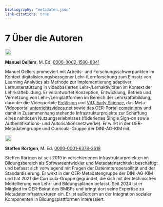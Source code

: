 ```yaml
---
bibliography: "metadaten.json"
link-citations: true
---
```


# 7 Über die Autoren

<img src="media/image29.png" style="width:0.21333in;height:0.21333in"
alt="Logo der Open Researcher and Contributor ID" />

**Manuel Oellers**, M. Ed.
[0000-0002-1580-8841](https://orcid.org/0000-0002-1580-8841)

Manuel Oellers promoviert mit Arbeits- und Forschungsschwerpunkten im
Kontext digitalisierungsbezogener Lehr-/Lernforschung zum Einsatz von
Learning Analytics als Methode zur Implementierung adaptiver
Lernunterstützung in videobasierten Lehr-/Lernaktivitäten im Kontext der
Lehrkräftebildung. Er verantwortet Konzeption, Entwicklung, Betrieb und
Vernetzung von Lehr-/Lernplattformen im Bereich der Lehrkräftebildung,
darunter die Videoportale
[ProVision](https://www.uni-muenster.de/ProVision/) und [ViU: Early
Science](https://www.uni-muenster.de/Koviu/), das Meta-Videoportal
[unterrichtsvideos.net](https://unterrichtsvideos.net/metaportal/) sowie
das OER-Portal [comein.nrw](https://comein.nrw/portal/ressourcen/) und
damit in Zusammenhang stehende Infrastrukturprojekte zur Schaffung eines
nahtlosen Nutzungserlebnisses (föderiertes Single Sign-on sowie
Authentifikations- und Autorisationsnetzwerke). Er wirkt in der
OER-Metadatengruppe und Curricula-Gruppe der DINI-AG-KIM mit.

<img src="media/image29.png" style="width:0.21333in;height:0.21333in"
alt="Logo der Open Researcher and Contributor ID" />

**Steffen Rörtgen**, M. Ed.
[0000-0001-6378-2618](https://orcid.org/0000-0001-6378-2618)

Steffen Rörtgen ist seit 2019 in verschiedenen Infrastrukturprojekten im
Bildungsbereich als Softwareentwickler und Metadatenarchitekt
beschäftigt und befasst sich vorwiegend mit Fragen der
Dateninteroperabilität und der Standardisierung. Er wirkt in der
OER-Metadatengruppe der DINI-AG-KIM und hat 2021 die Curricula-Gruppe
gegründet, die sich mit der technischen Modellierung von Lehr- und
Bildungsplänen befasst. Seit 2024 ist er Mitglied im OER-Beirat des
BMBFs und bringt dort seine Expertise zu Metadateninfrastrukturen ein.
Er ist außerdem an der Integration sozialer Komponenten in
Bildungsplattformen interessiert.


